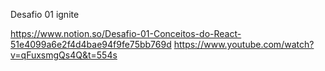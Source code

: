 Desafio 01 ignite

https://www.notion.so/Desafio-01-Conceitos-do-React-51e4099a6e2f4d4bae94f9fe75bb769d
https://www.youtube.com/watch?v=qFuxsmgQs4Q&t=554s